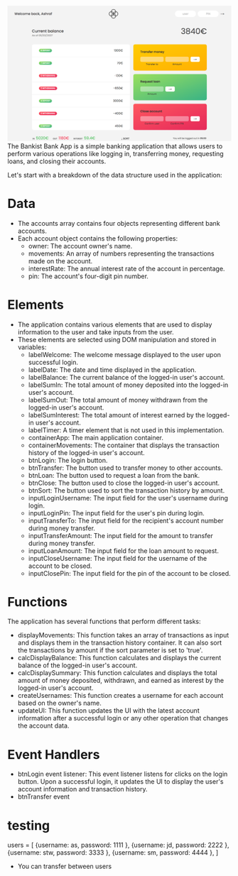 ![ScreenShot](./screenshot.png)
The Bankist Bank App is a simple banking application that allows users to perform various operations like logging in, transferring money, requesting loans, and closing their accounts.

Let's start with a breakdown of the data structure used in the application:

# Data

- The accounts array contains four objects representing different bank accounts.
- Each account object contains the following properties:
  - owner: The account owner's name.
  - movements: An array of numbers representing the transactions made on the account.
  - interestRate: The annual interest rate of the account in percentage.
  - pin: The account's four-digit pin number.

# Elements

- The application contains various elements that are used to display information to the user and take inputs from the user.
- These elements are selected using DOM manipulation and stored in variables:
  - labelWelcome: The welcome message displayed to the user upon successful login.
  - labelDate: The date and time displayed in the application.
  - labelBalance: The current balance of the logged-in user's account.
  - labelSumIn: The total amount of money deposited into the logged-in user's account.
  - labelSumOut: The total amount of money withdrawn from the logged-in user's account.
  - labelSumInterest: The total amount of interest earned by the logged-in user's account.
  - labelTimer: A timer element that is not used in this implementation.
  - containerApp: The main application container.
  - containerMovements: The container that displays the transaction history of the logged-in user's account.
  - btnLogin: The login button.
  - btnTransfer: The button used to transfer money to other accounts.
  - btnLoan: The button used to request a loan from the bank.
  - btnClose: The button used to close the logged-in user's account.
  - btnSort: The button used to sort the transaction history by amount.
  - inputLoginUsername: The input field for the user's username during login.
  - inputLoginPin: The input field for the user's pin during login.
  - inputTransferTo: The input field for the recipient's account number during money transfer.
  - inputTransferAmount: The input field for the amount to transfer during money transfer.
  - inputLoanAmount: The input field for the loan amount to request.
  - inputCloseUsername: The input field for the username of the account to be closed.
  - inputClosePin: The input field for the pin of the account to be closed.

# Functions

The application has several functions that perform different tasks:

- displayMovements: This function takes an array of transactions as input and displays them in the transaction history container. It can also sort the transactions by amount if the sort parameter is set to 'true'.
- calcDisplayBalance: This function calculates and displays the current balance of the logged-in user's account.
- calcDisplaySummary: This function calculates and displays the total amount of money deposited, withdrawn, and earned as interest by the logged-in user's account.
- createUsernames: This function creates a username for each account based on the owner's name.
- updateUI: This function updates the UI with the latest account information after a successful login or any other operation that changes the account data.

# Event Handlers

- btnLogin event listener: This event listener listens for clicks on the login button. Upon a successful login, it updates the UI to display the user's account information and transaction history.
- btnTransfer event

# testing
users = [
{username: as,
password: 1111
},
{username: jd,
password: 2222
},
{username: stw,
password: 3333
},
{username: sm,
password: 4444
},
]
- You can transfer between users